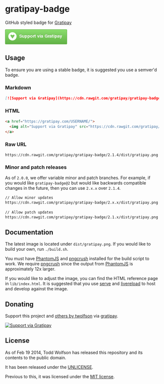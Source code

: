 # gratipay-badge

GitHub styled badge for [Gratipay][]

![Gratipay badge][]

[Gratipay]: https://gratipay.com/
[Gratipay badge]: dist/gratipay.png

## Usage
To ensure you are using a stable badge, it is suggested you use a semver'd badge.

### Markdown

```md
[![Support via Gratipay](https://cdn.rawgit.com/gratipay/gratipay-badge/2.1.4/dist/gratipay.png)](https://gratipay.com/USERNAME/)
```

### HTML

```html
<a href="https://gratipay.com/USERNAME/">
  <img alt="Support via Gratipay" src="https://cdn.rawgit.com/gratipay/gratipay-badge/2.1.4/dist/gratipay.png"/>
</a>
```

### Raw URL

```
https://cdn.rawgit.com/gratipay/gratipay-badge/2.1.4/dist/gratipay.png
```

### Minor and patch releases
As of `2.0.0`, we offer variable minor and patch branches. For example, if you would like `gratipay-badge@2` but would like backwards compatible changes in the future, then you can use `2.x.x` over `2.1.4`.

```
// Allow minor updates
https://cdn.rawgit.com/gratipay/gratipay-badge/2.x.x/dist/gratipay.png

// Allow patch updates
https://cdn.rawgit.com/gratipay/gratipay-badge/2.1.x/dist/gratipay.png
```

## Documentation
The latest image is located under `dist/gratipay.png`. If you would like to build your own, run `./build.sh`.

You must have [PhantomJS][] and [pngcrush][] installed for the build script to work. We require [pngcrush][] since the output from [PhantomJS][] is approximately 12x larger.

If you would like to adjust the image, you can find the HTML reference page in `lib/index.html`. It is suggested that you use [serve][] and [livereload][] to host and develop against the image.

[PhantomJS]: http://phantomjs.org/
[pngcrush]: http://pmt.sourceforge.net/pngcrush/
[serve]: https://npmjs.org/package/serve
[livereload]: https://github.com/lepture/python-livereload

## Donating
Support this project and [others by twolfson][gratipay-twolfson] via [gratipay][gratipay-twolfson].

[![Support via Gratipay][gratipay]][gratipay-twolfson]

[gratipay]: https://cdn.rawgit.com/gratipay/gratipay-badge/2.1.4/dist/gratipay.png
[gratipay-twolfson]: https://gratipay.com/twolfson/

## License
As of Feb 19 2014, Todd Wolfson has released this repository and its contents to the public domain.

It has been released under the [UNLICENSE][].

[UNLICENSE]: UNLICENSE

Previous to this, it was licensed under the [MIT license][].

[MIT license]: https://github.com/gratipay/gratipay-badge/blob/ee5cc0ad6573ef6e80048c7229bc1b7c01942b4c/README.md#license
